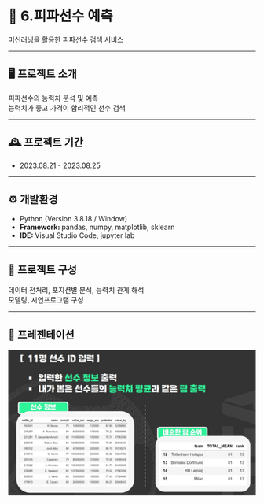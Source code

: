 # 🚩 6.피파선수 예측
머신러닝을 활용한 피파선수 검색 서비스

----------------------------------------------------------
## 🖥️ 프로젝트 소개
피파선수의 능력치 분석 및 예측
<br>
능력치가 좋고 가격이 합리적인 선수 검색

----------------------------------------------------------
## 🕰️ 프로젝트 기간
* 2023.08.21 - 2023.08.25

----------------------------------------------------------
## ⚙ 개발환경
- Python (Version 3.8.18 / Window)
- <strong>Framework: </strong> pandas, numpy, matplotlib, sklearn
- <strong>IDE: </strong> Visual Studio Code, jupyter lab

-----------------------------------------------------------
## 📍 프로젝트 구성
데이터 전처리, 포지션별 분석, 능력치 관계 해석 <br>
모델링, 시연프로그램 구성

----------------------------------------------------------
## 📌 프레젠테이션
![Alt text](결과.jpg)

